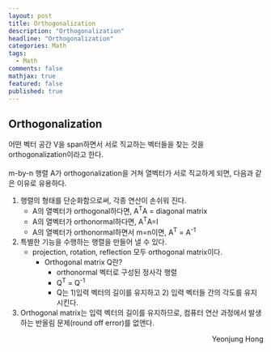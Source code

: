 ```yaml
---
layout: post
title: Orthogonalization
description: "Orthogonalization"
headline: "Orthogonalization"
categories: Math
tags: 
  - Math
comments: false
mathjax: true
featured: false
published: true
---
```


## Orthogonalization

어떤 벡터 공간 V을 span하면서 서로 직교하는 벡터들을 찾는 것을 orthogonalization이라고 한다. <br><br>
m-by-n 행렬 A가 orthogonalization을 거쳐 열벡터가 서로 직교하게 되면, 다음과 같은 이유로 유용하다.

1. 행렬의 형태를 단순화함으로써, 각종 연산이 손쉬워 진다.
   - A의 열벡터가 orthogonal하다면, A<sup>T</sup>A = diagonal matrix
   - A의 열벡터가 orthonormal하다면, A<sup>T</sup>A=I
   - A의 열벡터가 orthonormal하면서 m=n이면, A<sup>T</sup> = A<sup>-1</sup>
2. 특별한 기능을 수행하는 행렬을 만들어 낼 수 있다.
	- projection, rotation, reflection 모두 orthogonal matrix이다. 
		- Orthogonal matrix Q란?
			- orthonormal 벡터로 구성된 정사각 행렬
			- Q<sup>T</sup> = Q<sup>-1</sup>
			- Q는 1)입력 벡터의 길이를 유지하고 2) 입력 벡터들 간의 각도를 유지시킨다.<br>
3. Orthogonal matrix는 입력 벡터의 길이를 유지하므로, 컴퓨터 연산 과정에서 발생하는 반올림 문제(round off error)를 없앤다.	
	
	
<p align="right"> Yeonjung Hong <p>
